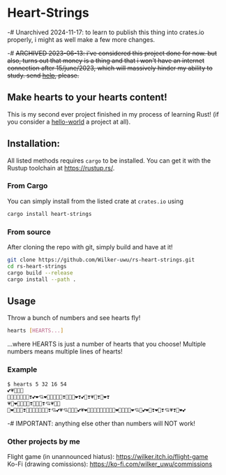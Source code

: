 # Heart-Strings

-# Unarchived 2024-11-17: to learn to publish this thing into crates.io properly, i might as well make a few more changes.

-# ~~ARCHIVED 2023-06-13: i've considered this project done for now. but also, turns out that money is a thing and that i won't have an internet connection after 15/june/2023, which will massively hinder my ability to study. send [help](https://liberapay.com/wilker/), please.~~

## Make hearts to your hearts content!

This is my second ever project finished in my process of learning Rust! (if you consider a [hello-world](/Wilker-uwu/rs-hello-world) a project at all).

## Installation:

All listed methods requires `cargo` to be installed. You can get it with the Rustup toolchain at <https://rustup.rs/>.

### From Cargo

You can simply install from the listed crate at `crates.io` using

```bash
cargo install heart-strings
```

### From source

After cloning the repo with git, simply build and have at it!

```bash
git clone https://github.com/Wilker-uwu/rs-heart-strings.git
cd rs-heart-strings
cargo build --release
cargo install --path .
```

## Usage

Throw a bunch of numbers and see hearts fly!

```bash
hearts [HEARTS...]
```
...where HEARTS is just a number of hearts that you choose! Multiple numbers means multiple lines of hearts!

### Example

```bash
$ hearts 5 32 16 54
💕💗💓💖💖
💖💞💖💞💓💞💝❣️💕❤️💘❤️💞💘💓💝💓❣️💝💝💝❤️❣️💕💞❣️💗💖❣️💞❤️❣️
💗💖❤️💝💗💗💞❣️💓💝💗❣️💘💗💓💞
💖❤️💓💕💘❣️💞💓💘💘💓💘💗❣️💘💕💗💘💝💝💓💕💗❤️💞💕💘💞💝💞💗💞💝❤️💞💞💗💞❤️💘💓💕❤️💝❣️❤️💝❣️💘💗❣️💖❤️💕
```
-# IMPORTANT: anything else other than numbers will NOT work!

### Other projects by me

Flight game (in unannounced hiatus): <https://wilker.itch.io/flight-game>  
Ko-Fi (drawing comissions): <https://ko-fi.com/wilker_uwu/commissions>
